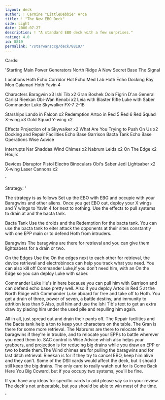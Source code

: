```yaml
---
layout: deck
author: ! Carmine "LittleDebbie" Arca
title: ! "The New EBO Deck"
side: Light
date: 2000-07-27
description: ! "A standard EBO deck with a few surprises."
rating: 4.0
id: 8819
permalink: "/starwarsccg/deck/8819/"
---
```

Cards: 

'Starting
Main Power Generators
North Ridge
A New Secret Base
The Signal

Locations
Hoth Echo Corridor
Hot Echo Med Lab
Hoth Echo Docking Bay
Mon Calamari
Hoth
Yavin 4

Characters
Baragwin x3
Ishi Tib x2
Gran
Boshek
Oola
Figrin D'an
General Carlist Rieekan
Obi-Wan Kenobi x2
Leia with Blaster Rifle
Luke with Saber
Commander Luke Skywalker
FX-7
2-1B

Starships
Lando in Falcon x2
Redemption
Artoo in Red 5
Red 6
Red Squad X-wing x3
Gold Squad Y-wing x2

Effects
Projection of a Skywalker x2
What Are You Trying to Push On Us x2
Docking and Repair Facilities
Echo Base Garrison
Bacta Tank
Echo Base Operations
Wise Advice

Interrupts
Nar Shaddaa Wind Chimes x2
Nabrum Leids x2
On The Edge x2
Houjix

Devices
Disruptor Pistol
Electro Binoculars
Obi's Saber
Jedi Lightsaber x2
X-wing Laser Cannons x2

'

Strategy: '

The strategy is as follows
Set up the EBO with EBG and occupie with your Baragwins and other aliens. Once you get EBO out, deploy your X wings and Y wings to Yavin 4 for next to nothing. Use the effects to pull systems to drain at and the bacta tank.

Bacta Tank Use the droids and the Redemption for
the bacta tank. You can use the bacta tank to eiter attack the opponents at their sites constantly with one EPP main or to defend Hoth from intruders.

Baragwins The baragwins are there for retrieval and you can give them lightsabers for a drain or two.

On the Edges Use the On the edges next to each other for retrieval, the device retrieval and electrobinocs can help you track what you need. You can also kill off Commander Luke,if you don't need him, with an On the Edge so you can deploy Luke with saber.

Commander Luke He's in here because you can pull him with Garrison and can defend echo base pretty well. Also if you deploy Artoo in Red 5 at the North Ridge with Commander Luke aboard for free and take off to Hoth. You get a drain of three, power of seven, a battle destiny, and immunity to attrition less than 5 Also, pull him and use the Ishi Tib's text to get an extra draw by placing him under the used pile and repulling him again.

All in all, just spread out and drain their pants off. The Repair facilities and the Bacta tank help a ton to keep your characters on the table. The Gran is there for some more retrieval. The Nabrums are there to relocate the baragwins if they're in trouble, and to relocate your EPPs to battle wherever you need them to. SAC control is Wise Advice which also helps your grabbers, and projection is for reducing big drains while you draw an EPP or two to battle them.The Wind chimes are for pulling the baragwins and for last ditch retrieval. Rieekan is for if they try to cancel EBO, keep him alive and they can't. Some of the DSll cards would affect the deck, but it should still keep the big drains. The only card to really watch out for is
Come Back Here You Big Coward, but if you occupy two systems, you'll be fine.

If you have any ideas for specific cards to add please say so in your review. The deck's not unbeatable, but you should be able to win most of the time.


'
